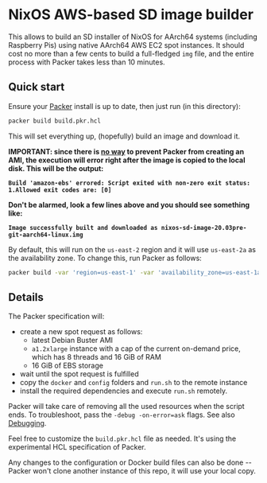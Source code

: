 # NixOS AWS-based SD image builder

This allows to build an SD installer of NixOS for AArch64 systems (including Raspberry Pis) using
native AArch64 AWS EC2 spot instances. It should cost no more than a few cents to build a
full-fledged `img` file, and the entire process with Packer takes less than 10 minutes.

## Quick start

Ensure your [Packer](https://www.packer.io/) install is up to date, then just run
(in this directory):

```sh
packer build build.pkr.hcl
```

This will set everything up, (hopefully) build an image and download it.

**IMPORTANT: since there is [no way](https://github.com/hashicorp/packer/pull/4681) to prevent Packer
from creating an AMI, the execution will error right after the image is copied to the local disk.
This will be the output:**

**```Build 'amazon-ebs' errored: Script exited with non-zero exit status: 1.Allowed exit codes are: [0]```**

**Don't be alarmed, look a few lines above and you should see something like:**

**```Image successfully built and downloaded as nixos-sd-image-20.03pre-git-aarch64-linux.img```**

By default, this will run on the `us-east-2` region and it will use `us-east-2a` as the
availability zone. To change this, run Packer as follows:

```sh
packer build -var 'region=us-east-1' -var 'availability_zone=us-east-1a' build.pkr.hcl
```

## Details

The Packer specification will:
- create a new spot request as follows:
  - latest Debian Buster AMI
  - `a1.2xlarge` instance with a cap of the current on-demand price, which has 8 threads and
    16 GiB of RAM
  - 16 GiB of EBS storage
- wait until the spot request is fulfilled
- copy the `docker` and `config` folders and `run.sh` to the remote instance
- install the required dependencies and execute `run.sh` remotely.

Packer will take care of removing all the used resources when the script ends. To troubleshoot,
pass the `-debug -on-error=ask` flags. See also
[Debugging](https://www.packer.io/docs/other/debugging.html).

Feel free to customize the `build.pkr.hcl` file as needed. It's using the experimental HCL
specification of Packer.

Any changes to the configuration or Docker build files can also be done -- Packer won't clone
another instance of this repo, it will use your local copy.
